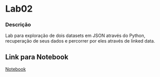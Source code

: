 # Lab02
### Descrição

Lab para exploração de dois datasets em JSON através do Python, recuperação de seus dados e percorrer por eles através de linked data.

## Link para Notebook

[Notebook](notebook/lab-logic-model-dbpedia.ipynb)
